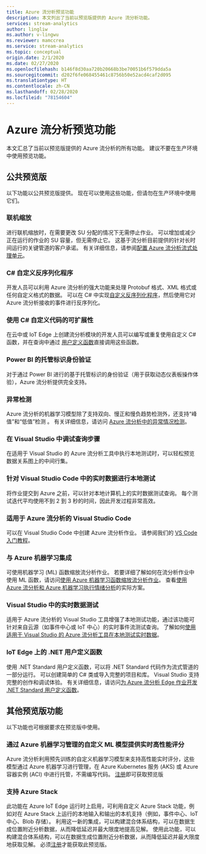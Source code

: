 ```yaml
---
title: Azure 流分析预览功能
description: 本文列出了当前以预览版提供的 Azure 流分析功能。
services: stream-analytics
author: lingliw
ms.author: v-lingwu
ms.reviewer: mamccrea
ms.service: stream-analytics
ms.topic: conceptual
origin.date: 2/1/2020
ms.date: 02/27/2020
ms.openlocfilehash: b146f8d30aa720b20668b3be70051b6f579dda5a
ms.sourcegitcommit: d202f6fe068455461c8756b50e52acd4caf2d095
ms.translationtype: HT
ms.contentlocale: zh-CN
ms.lasthandoff: 02/28/2020
ms.locfileid: "78154604"
---
```

# <a name="azure-stream-analytics-preview-features"></a>Azure 流分析预览功能

本文汇总了当前以预览版提供的 Azure 流分析的所有功能。 建议不要在生产环境中使用预览功能。

## <a name="public-previews"></a>公共预览版

以下功能以公共预览版提供。 现在可以使用这些功能，但请勿在生产环境中使用它们。

### <a name="online-scaling"></a>联机缩放

进行联机缩放时，在需要更改 SU 分配的情况下无需停止作业。 可以增加或减少正在运行的作业的 SU 容量，但无需停止它。 这基于流分析目前提供的针对长时间运行的关键管道的客户承诺。 有关详细信息，请参阅[配置 Azure 流分析流式处理单元](stream-analytics-streaming-unit-consumption.md#configure-stream-analytics-streaming-units-sus)。

### <a name="c-custom-de-serializers"></a>C# 自定义反序列化程序
开发人员可以利用 Azure 流分析的强大功能来处理 Protobuf 格式、XML 格式或任何自定义格式的数据。 可以在 C# 中实现[自定义反序列化程序](custom-deserializer-examples.md)，然后使用它对 Azure 流分析接收的事件进行反序列化。

### <a name="extensibility-with-c-custom-code"></a>使用 C# 自定义代码的可扩展性

在云中或 IoT Edge 上创建流分析模块的开发人员可以编写或重复使用自定义 C# 函数，并在查询中通过 [用户定义函数](stream-analytics-edge-csharp-udf-methods.md)直接调用这些函数。

### <a name="managed-identity-authentication-with-power-bi"></a>Power BI 的托管标识身份验证

对于通过 Power BI 进行的基于托管标识的身份验证（用于获取动态仪表板操作体验），Azure 流分析提供完全支持。

### <a name="anomaly-detection"></a>异常检测

Azure 流分析的机器学习模型除了支持双向、慢正和慢负趋势检测外，还支持“峰值”和“低值”检测   。 有关详细信息，请访问 [Azure 流分析中的异常情况检测](stream-analytics-machine-learning-anomaly-detection.md)。

### <a name="debug-query-steps-in-visual-studio"></a>在 Visual Studio 中调试查询步骤

在适用于 Visual Studio 的 Azure 流分析工具中执行本地测试时，可以轻松预览数据关系图上的中间行集。 

### <a name="local-testing-with-live-data-in-visual-studio-code"></a>针对 Visual Studio Code 中的实时数据进行本地测试

将作业提交到 Azure 之前，可以针对本地计算机上的实时数据测试查询。 每个测试迭代平均使用不到 2 到 3 秒的时间，因此开发过程非常高效。

### <a name="visual-studio-code-for-azure-stream-analytics"></a>适用于 Azure 流分析的 Visual Studio Code

可以在 Visual Studio Code 中创建 Azure 流分析作业。 请参阅我们的 [VS Code 入门教程](/stream-analytics/quick-create-vs-code)。


### <a name="integration-with-azure-machine-learning"></a>与 Azure 机器学习集成

可使用机器学习 (ML) 函数缩放流分析作业。 若要详细了解如何在流分析作业中使用 ML 函数，请访问[使用 Azure 机器学习函数缩放流分析作业](stream-analytics-scale-with-machine-learning-functions.md)。 查看[使用 Azure 流分析和 Azure 机器学习执行情绪分析](stream-analytics-machine-learning-integration-tutorial.md)的实际方案。


### <a name="live-data-testing-in-visual-studio"></a>Visual Studio 中的实时数据测试

适用于 Azure 流分析的 Visual Studio 工具增强了本地测试功能，通过该功能可针对来自云源（如事件中心或 IoT 中心）的实时事件流测试查询。 了解如何[使用适用于 Visual Studio 的 Azure 流分析工具在本地测试实时数据](stream-analytics-live-data-local-testing.md)。


### <a name="net-user-defined-functions-on-iot-edge"></a>IoT Edge 上的 .NET 用户定义函数

使用 .NET Standard 用户定义函数，可以将 .NET Standard 代码作为流式管道的一部分运行。 可以创建简单的 C# 类或导入完整的项目和库。 Visual Studio 支持完整的创作和调试体验。 有关详细信息，请访问[为 Azure 流分析 Edge 作业开发 .NET Standard 用户定义函数](stream-analytics-edge-csharp-udf-methods.md)。

## <a name="other-previews"></a>其他预览版功能

以下功能也可根据要求在预览版中使用。

### <a name="real-time-high-performance-scoring-with-custom-ml-models-managed-by-azure-machine-learning"></a>通过 Azure 机器学习管理的自定义 ML 模型提供实时高性能评分

Azure 流分析利用预先训练的自定义机器学习模型来支持高性能实时评分，这些模型通过 Azure 机器学习进行管理，在 Azure Kubernetes 服务 (AKS) 或 Azure 容器实例 (ACI) 中进行托管，不需编写代码。 [注册](https://aka.ms/asapreview1)即可获取预览版

### <a name="support-for-azure-stack"></a>支持 Azure Stack
此功能在 Azure IoT Edge 运行时上启用，可利用自定义 Azure Stack 功能，例如对在 Azure Stack 上运行的本地输入和输出的本机支持（例如，事件中心、IoT 中心、Blob 存储）。 利用这一新的集成，可以构建混合体系结构，可以在数据生成位置附近分析数据，从而降低延迟并最大限度地提高见解。
使用此功能，可以构建混合体系结构，可以在数据生成位置附近分析数据，从而降低延迟并最大限度地获取见解。 必须[注册](https://aka.ms/asapreview1)才能获取此预览版。
